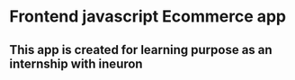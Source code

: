 # Frontend javascript Ecommerce app

## This app is created for learning purpose as an internship with ineuron